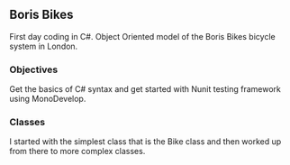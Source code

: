 Boris Bikes
-----------

First day coding in C#. Object Oriented model of the Boris Bikes bicycle system in London.

### Objectives

Get the basics of C# syntax and get started with Nunit testing framework using MonoDevelop.

### Classes

I started with the simplest class that is the Bike class and then worked up from there to more complex classes.